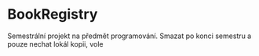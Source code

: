 # BookRegistry

Semestrální projekt na předmět programování. Smazat po konci semestru a pouze nechat lokál kopii, vole
